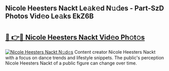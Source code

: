 ## Nicole Heesters Nackt Le𝚊k𝚎d N𝚞𝚍es - Part-SzD Photos Vid𝚎o Le𝚊ks EkZ6B

# <h2><a href="http://fb9vkj.evod.top/?m=Nicole+Heesters+Nackt">🔗 👉🔴 Nicole Heesters Nackt Vid𝚎o Ph𝚘t𝚘s</a></h2>

[![Nicole Heesters Nackt N𝚞d𝚎s](https://i.imgur.com/8V9OHl7.gif)](http://fb9vkj.evod.top/?m=Nicole+Heesters+Nackt)
Content creator Nicole Heesters Nackt with a focus on dance trends and lifestyle snippets. The public's perception Nicole Heesters Nackt of a public figure can change over time. 
